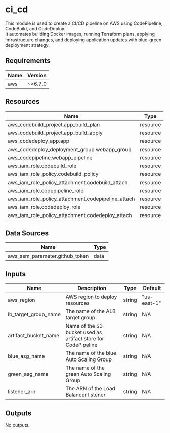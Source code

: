 # ci_cd

This module is used to create a CI/CD pipeline on AWS using CodePipeline, CodeBuild, and CodeDeploy.  
It automates building Docker images, running Terraform plans, applying infrastructure changes, and deploying application updates with blue-green deployment strategy.

## Requirements

| Name   | Version |
|--------|---------|
|aws     | ~>6.7.0   |


## Resources

| Name                                    | Type     |
|-----------------------------------------|----------|
| aws_codebuild_project.app_build_plan    | resource |
| aws_codebuild_project.app_build_apply   | resource |
| aws_codedeploy_app.app                   | resource |
| aws_codedeploy_deployment_group.webapp_group | resource |
| aws_codepipeline.webapp_pipeline         | resource |
| aws_iam_role.codebuild_role              | resource |
| aws_iam_role_policy.codebuild_policy     | resource |
| aws_iam_role_policy_attachment.codebuild_attach | resource |
| aws_iam_role.codepipeline_role           | resource |
| aws_iam_role_policy_attachment.codepipeline_attach | resource |
| aws_iam_role.codedeploy_role             | resource |
| aws_iam_role_policy_attachment.codedeploy_attach | resource |

## Data Sources

| Name                      | Type           |
|---------------------------|----------------|
| aws_ssm_parameter.github_token | data |

## Inputs

| Name                 | Description                                                  | Type   | Default       |
|----------------------|--------------------------------------------------------------|--------|---------------|
| aws_region           | AWS region to deploy resources                               | string | "us-east-1"   |
| lb_target_group_name | The name of the ALB target group                              | string |           N/A    |
| artifact_bucket_name | Name of the S3 bucket used as artifact store for CodePipeline| string |  N/A             |
| blue_asg_name        | The name of the blue Auto Scaling Group                      | string |  N/A             |
| green_asg_name       | The name of the green Auto Scaling Group                     | string |   N/A            |
| listener_arn         | The ARN of the Load Balancer listener                         | string |  N/A             |

## Outputs

No outputs.